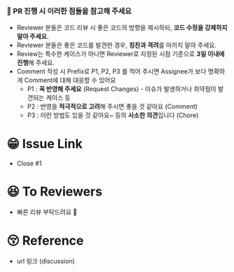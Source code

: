 ### 📌 PR 진행 시 이러한 점들을 참고해 주세요
* Reviewer 분들은 코드 리뷰 시 좋은 코드의 방향을 제시하되, **코드 수정을 강제하지 말아 주세요.**
* Reviewer 분들은 좋은 코드를 발견한 경우, **칭찬과 격려**를 아끼지 말아 주세요.
* Review는 특수한 케이스가 아니면 Reviewer로 지정된 시점 기준으로 **3일 이내에 진행**해 주세요.
* Comment 작성 시 Prefix로 P1, P2, P3 를 적어 주시면 Assignee가 보다 명확하게 Comment에 대해 대응할 수 있어요
    * P1 : **꼭 반영해 주세요** (Request Changes) - 이슈가 발생하거나 취약점이 발견되는 케이스 등
    * P2 : 반영을 **적극적으로 고려**해 주시면 좋을 것 같아요 (Comment)
    * P3 : 이런 방법도 있을 것 같아요~ 등의 **사소한 의견**입니다 (Chore)
  
# 😁 Issue Link
- Close #1
# 😆 To Reviewers
- 빠른 리뷰 부탁드려요 🥲
# 😚 Reference
- url 링크 (discussion)